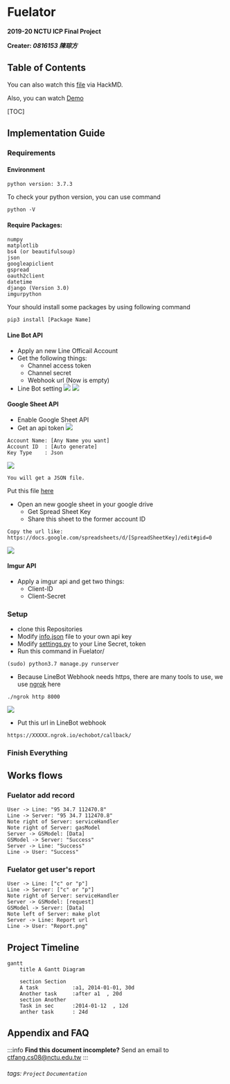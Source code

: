 

Fuelator
===
**2019-20 NCTU ICP Final Project**

**Creater: *0816153 陳琮方***

## Table of Contents

You can also watch this [file](https://hackmd.io/CoiOTyTDRe-o_N9AsHgcrQ?view) via HackMD.

Also, you can watch [Demo](https://youtu.be/nFaFNjdoRf4)

[TOC]

## Implementation Guide

### Requirements
#### Environment
```
python version: 3.7.3
```
To check your python version, you can use command
```
python -V
```

#### Require Packages:
```
numpy
matplotlib
bs4 (or beautifulsoup)
json
googleapiclient
gspread
oauth2client
datetime
django (Version 3.0)
imgurpython
```
Your should install some packages by using following command
```
pip3 install [Package Name]
```

#### Line Bot API
* Apply an new Line Officail Account
* Get the following  things:
    * Channel access token
    * Channel secret
    * Webhook url (Now is empty)
* Line Bot setting
![](https://i.imgur.com/KLdjJMD.png)
![](https://i.imgur.com/qdURA9H.png)

#### Google Sheet API
* Enable Google Sheet API
* Get an api token
![](https://i.imgur.com/3XB9QBN.png)
```
Account Name: [Any Name you want]
Account ID  : [Auto generate]
Key Type    : Json
```
![](https://i.imgur.com/OoKx5XR.png)
```
You will get a JSON file. 
```
Put this file [here](https://github.com/andy89923/Fuelator-Public/blob/master/echobot/Fuelator_key.json)

* Open an new google sheet in your google drive
    * Get Spread Sheet Key
    * Share this sheet to the former account ID
```
Copy the url like:
https://docs.google.com/spreadsheets/d/[SpreadSheetKey]/edit#gid=0
```
![](https://i.imgur.com/IuGChQ1.png)

#### Imgur API
* Apply a imgur api and get two things:
    * Client-ID
    * Client-Secret


### Setup
* clone this Repositories
* Modify [info.json](https://github.com/andy89923/Fuelator-Public/blob/master/info.json) file to your own api key
* Modify [settings.py](https://github.com/andy89923/Fuelator-Public/blob/master/line_bot/settings.py) to your Line Secret, token
* Run this command in Fuelator/
```
(sudo) python3.7 manage.py runserver
```
* Because LineBot Webhook needs https, there are many tools to use, we use [ngrok](https://ngrok.com) here
```
./ngrok http 8000
```
![](https://i.imgur.com/1KHYErd.png)
* Put this url in LineBot webhook
```
https://XXXXX.ngrok.io/echobot/callback/
```

### Finish Everything


Works flows
---

### Fuelator add record

```sequence
User -> Line: "95 34.7 112470.8"
Line -> Server: "95 34.7 112470.8"
Note right of Server: serviceHandler
Note right of Server: gasModel
Server -> GSModel: [Data]
GSModel -> Server: "Success"
Server -> Line: "Success"
Line -> User: "Success"
```

### Fuelator get user's report

```sequence
User -> Line: ["c" or "p"]
Line -> Server: ["c" or "p"]
Note right of Server: serviceHandler
Server -> GSModel: [request]
GSModel -> Server: [Data]
Note left of Server: make plot
Server -> Line: Report url
Line -> User: "Report.png"
```


Project Timeline
---
```mermaid
gantt
    title A Gantt Diagram

    section Section
    A task           :a1, 2014-01-01, 30d
    Another task     :after a1  , 20d
    section Another
    Task in sec      :2014-01-12  , 12d
    anther task      : 24d
```

## Appendix and FAQ

:::info
**Find this document incomplete?** 
Send an email to ctfang.cs08@nctu.edu.tw
:::

###### tags: `Project` `Documentation`
